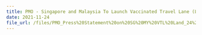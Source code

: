 ```yaml
---
title: PMO - Singapore and Malaysia To Launch Vaccinated Travel Lane (Land)
date: 2021-11-24
file_url: /files/PMO_Press%20Statement%20on%20SG%20MY%20VTL%20Land_24%20Nov%202021.pdf
---
```

